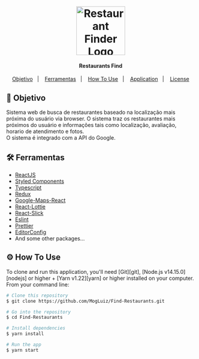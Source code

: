 <h1 align="center">
    <img alt="Restaurant Finder Logo" width="130" height="130" src="https://user-images.githubusercontent.com/58401291/152707377-9cd2ada3-fd33-4ae4-bee0-b1d0bfa81117.jpg" />
    <br>
    
</h1>

<h4 align="center">
 Restaurants Find
</h4>

<p align="center">
   <a href="#dart-objetivo">Objetivo</a>&nbsp;&nbsp;&nbsp;|&nbsp;&nbsp;&nbsp;
  <a href="#hammer_and_wrench-ferramentas">Ferramentas</a>&nbsp;&nbsp;&nbsp;|&nbsp;&nbsp;&nbsp;
  <a href="#gear-how-to-use">How To Use</a>&nbsp;&nbsp;&nbsp;|&nbsp;&nbsp;&nbsp;
  <a href="#computer-application">Application</a>&nbsp;&nbsp;&nbsp;|&nbsp;&nbsp;&nbsp;
  <a href="#memo-license">License</a>
</p>

## :dart: Objetivo

<p>
   Sistema web de busca de restaurantes baseado na localização mais próxima do usuário via browser. O sistema traz os restaurantes mais próximos do usuário e        informações tais como localização, avaliação, horario de atendimento e fotos. <br/>
   O sistema é integrado com a API do Google.
</p>

## :hammer_and_wrench: Ferramentas


- [ReactJS](https://reactjs.org/)
- [Styled Components](https://styled-components.com/)
- [Typescript](https://www.typescriptlang.org/)
- [Redux](https://redux.js.org/)
- [Google-Maps-React](https://www.npmjs.com/package/google-maps-react)
- [React-Lottie](https://www.npmjs.com/package/react-lottie)
- [React-Slick](https://react-slick.neostack.com/)
- [Eslint](https://eslint.org/)
- [Prettier](https://prettier.io/)
- [EditorConfig](https://editorconfig.org/)
- And some other packages...


## :gear: How To Use

To clone and run this application, you'll need [Git][git], [Node.js v14.15.0][nodejs] or higher + [Yarn v1.22][yarn] or higher installed on your computer. From your command line:

```bash
# Clone this repository
$ git clone https://github.com/MogLuiz/Find-Restaurants.git

# Go into the repository
$ cd Find-Restaurants

# Install dependencies
$ yarn install

# Run the app
$ yarn start
```






